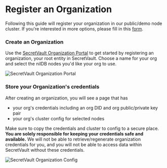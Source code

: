 # Register an Organization

Following this guide will register your organization in our public/demo node cluster. If you're interested in more options, please fill in this [form](https://forms.gle/Um3xLwMKyKPyAP9i6).

### Create an Organization

Use the [SecretVault Organization Portal](https://secret-vault-registration.replit.app/) to get started by registering an organization, your root entity in SecretVault. Choose a name for your org and select the nilDB nodes you'd like your org to use.

![SecretVault Organization Portal](/img/sv-org-portal.png)

### Store your Organization's credentials

After creating an organization, you will see a page that has

- your org's credentials including an org DID and org public/private key pair
- your org's cluster config for selected nodes

Make sure to copy the credentials and cluster to config to a secure place. **You are solely responsible for keeping your credentials safe and available.** We will not be able to retrieve/regenerate organization credentials for you, and you will not be able to access data within SecretVault without these credentials.

![SecretVault Organization Config](/img/sv-org-config.png)
